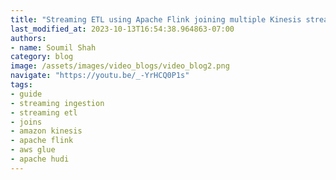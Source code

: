 ```yaml
---
title: "Streaming ETL using Apache Flink joining multiple Kinesis streams | Demo"
last_modified_at: 2023-10-13T16:54:38.964863-07:00
authors:
- name: Soumil Shah
category: blog
image: /assets/images/video_blogs/video_blog2.png
navigate: "https://youtu.be/_-YrHCQ0P1s"
tags:
- guide
- streaming ingestion
- streaming etl
- joins
- amazon kinesis
- apache flink
- aws glue
- apache hudi
---
```

